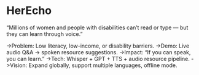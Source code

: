 # HerEcho

“Millions of women and people with disabilities can’t read or type — but they can learn through voice.”

->Problem: Low literacy, low-income, or disability barriers.
->Demo: Live audio Q&A → spoken resource suggestions.
->Impact: “If you can speak, you can learn.”
->Tech: Whisper + GPT + TTS + audio resource pipeline.
->Vision: Expand globally, support multiple languages, offline mode.
